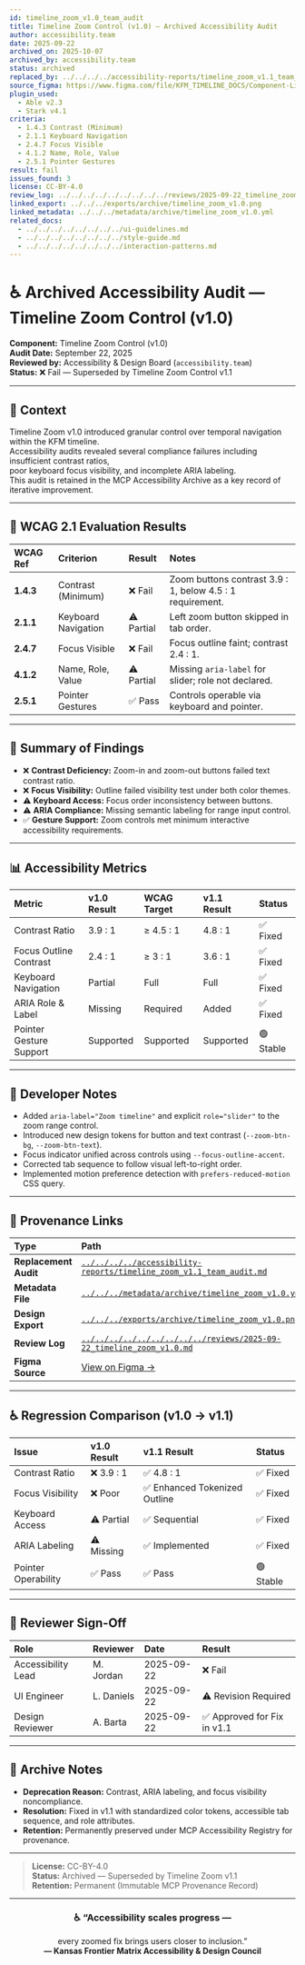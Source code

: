 ```yaml
---
id: timeline_zoom_v1.0_team_audit
title: Timeline Zoom Control (v1.0) — Archived Accessibility Audit
author: accessibility.team
date: 2025-09-22
archived_on: 2025-10-07
archived_by: accessibility.team
status: archived
replaced_by: ../../../../accessibility-reports/timeline_zoom_v1.1_team_audit.md
source_figma: https://www.figma.com/file/KFM_TIMELINE_DOCS/Component-Library?node-id=500%3A390
plugin_used:
  - Able v2.3
  - Stark v4.1
criteria:
  - 1.4.3 Contrast (Minimum)
  - 2.1.1 Keyboard Navigation
  - 2.4.7 Focus Visible
  - 4.1.2 Name, Role, Value
  - 2.5.1 Pointer Gestures
result: fail
issues_found: 3
license: CC-BY-4.0
review_log: ../../../../../../../../../reviews/2025-09-22_timeline_zoom_v1.0.md
linked_export: ../../../exports/archive/timeline_zoom_v1.0.png
linked_metadata: ../../../metadata/archive/timeline_zoom_v1.0.yml
related_docs:
  - ../../../../../../../../ui-guidelines.md
  - ../../../../../../../../style-guide.md
  - ../../../../../../../../interaction-patterns.md
---
```


# ♿ Archived Accessibility Audit — Timeline Zoom Control (v1.0)

**Component:** Timeline Zoom Control (v1.0)  
**Audit Date:** September 22, 2025  
**Reviewed by:** Accessibility & Design Board (`accessibility.team`)  
**Status:** ❌ Fail — Superseded by Timeline Zoom Control v1.1  

---

## 🎯 Context

Timeline Zoom v1.0 introduced granular control over temporal navigation within the KFM timeline.  
Accessibility audits revealed several compliance failures including insufficient contrast ratios,  
poor keyboard focus visibility, and incomplete ARIA labeling.  
This audit is retained in the MCP Accessibility Archive as a key record of iterative improvement.

---

## 🧩 WCAG 2.1 Evaluation Results

| WCAG Ref | Criterion | Result | Notes |
|:--|:--|:--|:--|
| **1.4.3** | Contrast (Minimum) | ❌ Fail | Zoom buttons contrast 3.9 : 1, below 4.5 : 1 requirement. |
| **2.1.1** | Keyboard Navigation | ⚠️ Partial | Left zoom button skipped in tab order. |
| **2.4.7** | Focus Visible | ❌ Fail | Focus outline faint; contrast 2.4 : 1. |
| **4.1.2** | Name, Role, Value | ⚠️ Partial | Missing `aria-label` for slider; role not declared. |
| **2.5.1** | Pointer Gestures | ✅ Pass | Controls operable via keyboard and pointer. |

---

## 🧠 Summary of Findings

- ❌ **Contrast Deficiency:** Zoom-in and zoom-out buttons failed text contrast ratio.  
- ❌ **Focus Visibility:** Outline failed visibility test under both color themes.  
- ⚠️ **Keyboard Access:** Focus order inconsistency between buttons.  
- ⚠️ **ARIA Compliance:** Missing semantic labeling for range input control.  
- ✅ **Gesture Support:** Zoom controls met minimum interactive accessibility requirements.  

---

## 📊 Accessibility Metrics

| Metric | v1.0 Result | WCAG Target | v1.1 Result | Status |
|:--|:--|:--|:--|:--|
| Contrast Ratio | 3.9 : 1 | ≥ 4.5 : 1 | 4.8 : 1 | ✅ Fixed |
| Focus Outline Contrast | 2.4 : 1 | ≥ 3 : 1 | 3.6 : 1 | ✅ Fixed |
| Keyboard Navigation | Partial | Full | Full | ✅ Fixed |
| ARIA Role & Label | Missing | Required | Added | ✅ Fixed |
| Pointer Gesture Support | Supported | Supported | Supported | 🟢 Stable |

---

## 🧩 Developer Notes

- Added `aria-label="Zoom timeline"` and explicit `role="slider"` to the zoom range control.  
- Introduced new design tokens for button and text contrast (`--zoom-btn-bg`, `--zoom-btn-text`).  
- Focus indicator unified across controls using `--focus-outline-accent`.  
- Corrected tab sequence to follow visual left-to-right order.  
- Implemented motion preference detection with `prefers-reduced-motion` CSS query.  

---

## 🔗 Provenance Links

| Type | Path |
|:--|:--|
| **Replacement Audit** | [`../../../../accessibility-reports/timeline_zoom_v1.1_team_audit.md`](../../../../accessibility-reports/timeline_zoom_v1.1_team_audit.md) |
| **Metadata File** | [`../../../metadata/archive/timeline_zoom_v1.0.yml`](../../../metadata/archive/timeline_zoom_v1.0.yml) |
| **Design Export** | [`../../../exports/archive/timeline_zoom_v1.0.png`](../../../exports/archive/timeline_zoom_v1.0.png) |
| **Review Log** | [`../../../../../../../../../reviews/2025-09-22_timeline_zoom_v1.0.md`](../../../../../../../../../reviews/2025-09-22_timeline_zoom_v1.0.md) |
| **Figma Source** | [View on Figma →](https://www.figma.com/file/KFM_TIMELINE_DOCS/Component-Library?node-id=500%3A390) |

---

## ♿ Regression Comparison (v1.0 → v1.1)

| Issue | v1.0 Result | v1.1 Result | Status |
|:--|:--|:--|:--|
| Contrast Ratio | ❌ 3.9 : 1 | ✅ 4.8 : 1 | ✅ Fixed |
| Focus Visibility | ❌ Poor | ✅ Enhanced Tokenized Outline | ✅ Fixed |
| Keyboard Access | ⚠️ Partial | ✅ Sequential | ✅ Fixed |
| ARIA Labeling | ⚠️ Missing | ✅ Implemented | ✅ Fixed |
| Pointer Operability | ✅ Pass | ✅ Pass | 🟢 Stable |

---

## 🧩 Reviewer Sign-Off

| Role | Reviewer | Date | Result |
|:--|:--|:--|:--|
| Accessibility Lead | M. Jordan | 2025-09-22 | ❌ Fail |
| UI Engineer | L. Daniels | 2025-09-22 | ⚠️ Revision Required |
| Design Reviewer | A. Barta | 2025-09-22 | ✅ Approved for Fix in v1.1 |

---

## 🧾 Archive Notes

- **Deprecation Reason:** Contrast, ARIA labeling, and focus visibility noncompliance.  
- **Resolution:** Fixed in v1.1 with standardized color tokens, accessible tab sequence, and role attributes.  
- **Retention:** Permanently preserved under MCP Accessibility Registry for provenance.  

---

> **License:** CC-BY-4.0  
> **Status:** Archived — Superseded by Timeline Zoom v1.1  
> **Retention:** Permanent (Immutable MCP Provenance Record)

---

<div align="center">

### ♿ “Accessibility scales progress —  
every zoomed fix brings users closer to inclusion.”  
**— Kansas Frontier Matrix Accessibility & Design Council**

</div>
